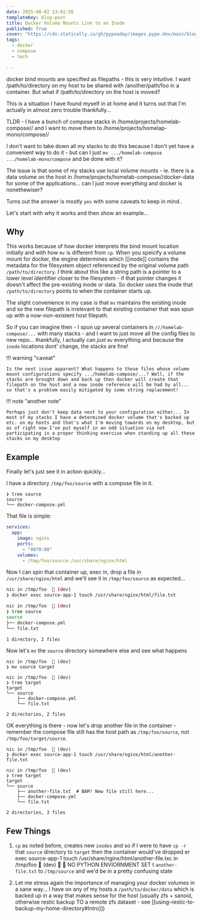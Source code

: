 ```yaml
---
date: 2025-08-02 13:01:58
templateKey: blog-post
title: Docker Volume Mounts Link to an Inode
published: True
cover: "https://cdn.statically.io/gh/pypeaday/images.pype.dev/main/blog-media/20250803130345_60fa743c.png"
tags:
  - docker
  - compose
  - tech

---
```


docker bind mounts are specified as filepaths - this is very intuitive. I want
/path/to/directory on my host to be shared with /another/path/foo in a
container. But what if /path/to/directory on the host is moved?

This is a situation I have found myself in at home and it turns out that I'm
actually in almost zero trouble thankfully...

TLDR - I have a bunch of compose stacks in
/home/projects/homelab-compose/<host>/<application> and I want to move them to
/home/projects/homelap-mono/compose/<host>/<application>

I don't want to take down all my stacks to do this because I don't yet have a
convenient way to do it - but can I just `mv .../homelab-compose
.../homelab-mono/compose` and be done with it?

The issue is that some of my stacks use local volume mounts - ie. there is a
data volume on the host in
/home/projects/homelab-compose/<host><application>/docker-data for some of the
applications... can I just move everything and docker is nonethewiser?

Turns out the answer is mostly `yes` with some caveats to keep in mind..

Let's start with why it works and then show an example...

## Why

This works because of how docker interprets the bind mount location initially
and with how `mv` is different from `cp`. When you speicify a volume mount for
docker, the engine determines which [[inode]] contains the metadata for the
filesystem object referenced by the original volume path `/path/to/directory`.
I think about this like a string path is a pointer to a lower level identifier
closer to the filesystem - if that pointer changes it doesn't affect the
pre-existing inode or data. So docker uses the inode that `/path/to/directory`
points to when the container starts up.

The slight convenience in my case is that `mv` maintains the existing inode and
so the new filepath is irrelevant to that existing container that was spun up
with a now-non-existent host filepath.

So if you can imagine then - I spun up several containers in
`///homelab-compose/...` with many stacks - and I want to just move all the
config files to new repo... thankfully, I actually can *just `mv`* everything
and because the `inode` locations dont' change, the stacks are fine!

!!! warning "caveat"

    Is the next issue apparent? What happens to those files whose volume mount configurations specify .../homelab-compose/...? Well, if the stacks are brought down and back up then docker will create that filepath on the host and a new inode reference will be had by all... so that's a problem easily mitigated by some string replacement!

!!! note "another note"


    Perhaps just don't keep data next to your configuration either... In most of my stacks I have a determined docker volume that's backed up etc. on my hosts and that's what I'm moving towards on my desktop, but as of right now I've put myself in an odd situation via not participating in a proper thinking exercise when standing up all these stacks on my desktop

## Example

Finally let's just see it in action quickly...

I have a directory `/tmp/foo/source` with a compose file in it.

```
❯ tree source       
source
└── docker-compose.yml
```

That file is simple:

```yaml
services:
  app:
    image: nginx
    ports:
      - "8070:80"
    volumes:
      - /tmp/foo/source:/usr/share/nginx/html
```

Now I can spin that container up, exec in, drop a file in `/usr/share/nginx/html` and we'll see it in `/tmp/foo/source` as expected...

```bash
nic in /tmp/foo   (dev)
❯ docker exec source-app-1 touch /usr/share/nginx/html/file.txt

nic in /tmp/foo   (dev)
❯ tree source                                                       
source
├── docker-compose.yml
└── file.txt

1 directory, 2 files

```

Now let's `mv` the `source` directory somewhere else and see what happens

```
nic in /tmp/foo   (dev)
❯ mv source target 

nic in /tmp/foo   (dev)
❯ tree target 
target
└── source
    ├── docker-compose.yml
    └── file.txt

2 directories, 2 files

```

OK everything is there - now let's drop another file in the container - remember the compose file still has the host path as `/tmp/foo/source`, not `/tmp/foo/target/source`.

```
nic in /tmp/foo   (dev)
❯ docker exec source-app-1 touch /usr/share/nginx/html/another-file.txt

nic in /tmp/foo   (dev)
❯ tree target                                                          
target
└── source
    ├── another-file.txt  # BAM! New file still here...
    ├── docker-compose.yml
    └── file.txt

2 directories, 3 files
```
## Few Things
1. `cp` as noted before, creates new `inodes` and so if I were to have `cp -r`
   that `source` directory to `target` then the container would've dropped
er exec source-app-1 touch /usr/share/nginx/html/another-file.txc in /tmp/foo   (dev) 󰒄 󱔎 NO PYTHON ENVIORNMENT SET t
`another-file.txt` to `/tmp/source` and we'd be in a pretty confusing state

2. Let me stress again the importance of managing your docker volumes in a sane
   way... I have on any of my hosts a `/path/to/docker/data` which is backed up
in a way that makes sense for the host (usually zfs + sanoid, otherwise restic
backup TO a remote zfs dataset - see
[[using-restic-to-backup-my-home-directory#Intro]])
